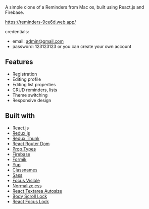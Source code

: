 A simple clone of a Reminders from Mac os, built using React.js and Firebase.

https://reminders-9ce6d.web.app/

credentials:
- email: admin@gmail.com
- password: 123123123
or you can create your own account

## Features
- Registration
- Editing profile
- Editing list properties
- CRUD reminders, lists
- Theme switching
- Responsive design

  
## Built with
- [React.js](https://github.com/facebook/react)
- [Redux.js](https://github.com/reduxjs/redux)
- [Redux Thunk](https://github.com/reduxjs/redux-thunk)
- [React Router Dom](https://github.com/ReactTraining/react-router)
- [Prop Types](https://github.com/facebook/prop-types)
- [Firebase](https://firebase.google.com/)
- [Formik](https://github.com/formium/formik)
- [Yup](https://github.com/jquense/yup)
- [Classnames](https://www.npmjs.com/package/classnames)
- [Sass](https://github.com/sass/sass)
- [Focus Visible](https://github.com/WICG/focus-visible)
- [Normalize.css](https://github.com/necolas/normalize.css/)
- [React Textarea Autosize](https://github.com/Andarist/react-textarea-autosize)
- [Body Scroll Lock](https://github.com/willmcpo/body-scroll-lock)
- [React Focus Lock](https://github.com/theKashey/react-focus-lock)
